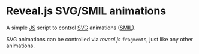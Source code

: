 # Reveal.js SVG/SMIL animations

A simple [JS](https://developer.mozilla.org/en/JavaScript) script to control [SVG](https://www.w3.org/Graphics/SVG/) animations ([SMIL](https://www.w3.org/TR/REC-smil/)).

SVG animations can be controlled via *reveal.js* `fragment`s, just like any other animations.
